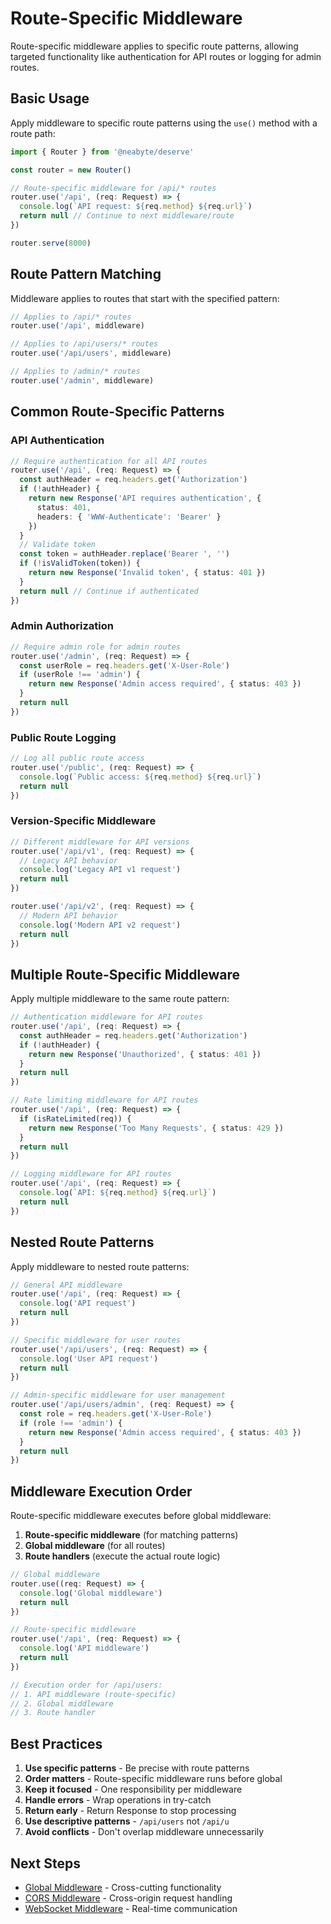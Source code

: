 # Route-Specific Middleware

Route-specific middleware applies to specific route patterns, allowing targeted functionality like authentication for API routes or logging for admin routes.

## Basic Usage

Apply middleware to specific route patterns using the `use()` method with a route path:

```typescript
import { Router } from '@neabyte/deserve'

const router = new Router()

// Route-specific middleware for /api/* routes
router.use('/api', (req: Request) => {
  console.log(`API request: ${req.method} ${req.url}`)
  return null // Continue to next middleware/route
})

router.serve(8000)
```

## Route Pattern Matching

Middleware applies to routes that start with the specified pattern:

```typescript
// Applies to /api/* routes
router.use('/api', middleware)

// Applies to /api/users/* routes
router.use('/api/users', middleware)

// Applies to /admin/* routes
router.use('/admin', middleware)
```

## Common Route-Specific Patterns

### API Authentication
```typescript
// Require authentication for all API routes
router.use('/api', (req: Request) => {
  const authHeader = req.headers.get('Authorization')
  if (!authHeader) {
    return new Response('API requires authentication', {
      status: 401,
      headers: { 'WWW-Authenticate': 'Bearer' }
    })
  }
  // Validate token
  const token = authHeader.replace('Bearer ', '')
  if (!isValidToken(token)) {
    return new Response('Invalid token', { status: 401 })
  }
  return null // Continue if authenticated
})
```

### Admin Authorization
```typescript
// Require admin role for admin routes
router.use('/admin', (req: Request) => {
  const userRole = req.headers.get('X-User-Role')
  if (userRole !== 'admin') {
    return new Response('Admin access required', { status: 403 })
  }
  return null
})
```

### Public Route Logging
```typescript
// Log all public route access
router.use('/public', (req: Request) => {
  console.log(`Public access: ${req.method} ${req.url}`)
  return null
})
```

### Version-Specific Middleware
```typescript
// Different middleware for API versions
router.use('/api/v1', (req: Request) => {
  // Legacy API behavior
  console.log('Legacy API v1 request')
  return null
})

router.use('/api/v2', (req: Request) => {
  // Modern API behavior
  console.log('Modern API v2 request')
  return null
})
```

## Multiple Route-Specific Middleware

Apply multiple middleware to the same route pattern:

```typescript
// Authentication middleware for API routes
router.use('/api', (req: Request) => {
  const authHeader = req.headers.get('Authorization')
  if (!authHeader) {
    return new Response('Unauthorized', { status: 401 })
  }
  return null
})

// Rate limiting middleware for API routes
router.use('/api', (req: Request) => {
  if (isRateLimited(req)) {
    return new Response('Too Many Requests', { status: 429 })
  }
  return null
})

// Logging middleware for API routes
router.use('/api', (req: Request) => {
  console.log(`API: ${req.method} ${req.url}`)
  return null
})
```

## Nested Route Patterns

Apply middleware to nested route patterns:

```typescript
// General API middleware
router.use('/api', (req: Request) => {
  console.log('API request')
  return null
})

// Specific middleware for user routes
router.use('/api/users', (req: Request) => {
  console.log('User API request')
  return null
})

// Admin-specific middleware for user management
router.use('/api/users/admin', (req: Request) => {
  const role = req.headers.get('X-User-Role')
  if (role !== 'admin') {
    return new Response('Admin access required', { status: 403 })
  }
  return null
})
```

## Middleware Execution Order

Route-specific middleware executes before global middleware:

1. **Route-specific middleware** (for matching patterns)
2. **Global middleware** (for all routes)
3. **Route handlers** (execute the actual route logic)

```typescript
// Global middleware
router.use((req: Request) => {
  console.log('Global middleware')
  return null
})

// Route-specific middleware
router.use('/api', (req: Request) => {
  console.log('API middleware')
  return null
})

// Execution order for /api/users:
// 1. API middleware (route-specific)
// 2. Global middleware
// 3. Route handler
```

## Best Practices

1. **Use specific patterns** - Be precise with route patterns
2. **Order matters** - Route-specific middleware runs before global
3. **Keep it focused** - One responsibility per middleware
4. **Handle errors** - Wrap operations in try-catch
5. **Return early** - Return Response to stop processing
6. **Use descriptive patterns** - `/api/users` not `/api/u`
7. **Avoid conflicts** - Don't overlap middleware unnecessarily

## Next Steps

- [Global Middleware](/middleware/global) - Cross-cutting functionality
- [CORS Middleware](/middleware/cors) - Cross-origin request handling
- [WebSocket Middleware](/middleware/websocket) - Real-time communication
